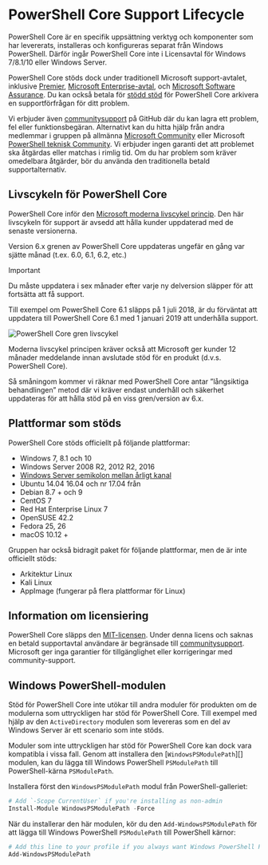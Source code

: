 # <a name="powershell-core-support-lifecycle"></a>PowerShell Core Support Lifecycle

PowerShell Core är en specifik uppsättning verktyg och komponenter som har levererats, installeras och konfigureras separat från Windows PowerShell.
Därför ingår PowerShell Core inte i Licensavtal för Windows 7/8.1/10 eller Windows Server.

PowerShell Core stöds dock under traditionell Microsoft support-avtalet, inklusive [Premier][], [Microsoft Enterprise-avtal][enterprise-agreement], och [Microsoft Software Assurance][assurance].
Du kan också betala för [stödd stöd][] för PowerShell Core arkivera en supportförfrågan för ditt problem.

Vi erbjuder även [communitysupport][] på GitHub där du kan lagra ett problem, fel eller funktionsbegäran.
Alternativt kan du hitta hjälp från andra medlemmar i gruppen på allmänna [Microsoft Community][] eller Microsoft [PowerShell teknisk Community][].
Vi erbjuder ingen garanti det att problemet ska åtgärdas eller matchas i rimlig tid.
Om du har problem som kräver omedelbara åtgärder, bör du använda den traditionella betald supportalternativ.

## <a name="lifecycle-of-powershell-core"></a>Livscykeln för PowerShell Core

PowerShell Core inför den [Microsoft moderna livscykel princip][modern].
Den här livscykeln för support är avsedd att hålla kunder uppdaterad med de senaste versionerna.

Version 6.x grenen av PowerShell Core uppdateras ungefär en gång var sjätte månad (t.ex. 6.0, 6.1, 6.2, etc.)

> [!IMPORTANT]
> Du måste uppdatera i sex månader efter varje ny delversion släpper för att fortsätta att få support.

Till exempel om PowerShell Core 6.1 släpps på 1 juli 2018, är du förväntat att uppdatera till PowerShell Core 6.1 med 1 januari 2019 att underhålla support.

![PowerShell Core gren livscykel][lifecycle-chart]

Moderna livscykel principen kräver också att Microsoft ger kunder 12 månader meddelande innan avslutade stöd för en produkt (d.v.s. PowerShell Core).

Så småningom kommer vi räknar med PowerShell Core antar ”långsiktiga behandlingen” metod där vi kräver endast underhåll och säkerhet uppdateras för att hålla stöd på en viss gren/version av 6.x.

## <a name="supported-platforms"></a>Plattformar som stöds

PowerShell Core stöds officiellt på följande plattformar:

* Windows 7, 8.1 och 10
* Windows Server 2008 R2, 2012 R2, 2016
* [Windows Server semikolon mellan årligt kanal][semi-annual]
* Ubuntu 14.04 16.04 och nr 17.04 från
* Debian 8.7 + och 9
* CentOS 7
* Red Hat Enterprise Linux 7
* OpenSUSE 42.2
* Fedora 25, 26
* macOS 10.12 +

Gruppen har också bidragit paket för följande plattformar, men de är inte officiellt stöds:

* Arkitektur Linux
* Kali Linux
* AppImage (fungerar på flera plattformar för Linux)

## <a name="notes-on-licensing"></a>Information om licensiering

PowerShell Core släpps den [MIT-licensen][].
Under denna licens och saknas en betald supportavtal användare är begränsade till [communitysupport][].
Microsoft ger inga garantier för tillgänglighet eller korrigeringar med community-support.

## <a name="windows-powershell-module"></a>Windows PowerShell-modulen

Stöd för PowerShell Core inte utökar till andra moduler för produkten om de modulerna som uttryckligen har stöd för PowerShell Core.
Till exempel med hjälp av den `ActiveDirectory` modulen som levereras som en del av Windows Server är ett scenario som inte stöds.

Moduler som inte uttryckligen har stöd för PowerShell Core kan dock vara kompatibla i vissa fall.
Genom att installera den [`WindowsPSModulePath`][] modulen, kan du lägga till Windows PowerShell `PSModulePath` till PowerShell-kärna `PSModulePath`.

Installera först den `WindowsPSModulePath` modul från PowerShell-galleriet:

```powershell
# Add `-Scope CurrentUser` if you're installing as non-admin 
Install-Module WindowsPSModulePath -Force
```

När du installerar den här modulen, kör du den `Add-WindowsPSModulePath` för att lägga till Windows PowerShell `PSModulePath` till PowerShell kärnor:

```powershell
# Add this line to your profile if you always want Windows PowerShell PSModulePath
Add-WindowsPSModulePath
```

[Premier]: https://www.microsoft.com/en-us/microsoftservices/support.aspx
[enterprise-agreement]: https://www.microsoft.com/en-us/licensing/licensing-programs/enterprise.aspx
[assurance]: https://www.microsoft.com/en-us/licensing/licensing-programs/software-assurance-default.aspx
[communitysupport]: https://github.com/powershell/powershell/issues
[Microsoft Community]: https://answers.microsoft.com/
[PowerShell teknisk Community]: https://techcommunity.microsoft.com/t5/PowerShell/ct-p/WindowsPowerShell
[stödd stöd]: https://support.microsoft.com/assistedsupportproducts
[modern]: https://support.microsoft.com/help/30881/modern-lifecycle-policy
[lifecycle-chart]: ./images/modern-lifecycle.png
[semi-annual]: https://docs.microsoft.com/windows-server/get-started/semi-annual-channel-overview
[MIT-licensen]: https://github.com/PowerShell/PowerShell/blob/master/LICENSE.txt
['WindowsPSModulePath']: https://www.powershellgallery.com/packages/WindowsPSModulePath/
